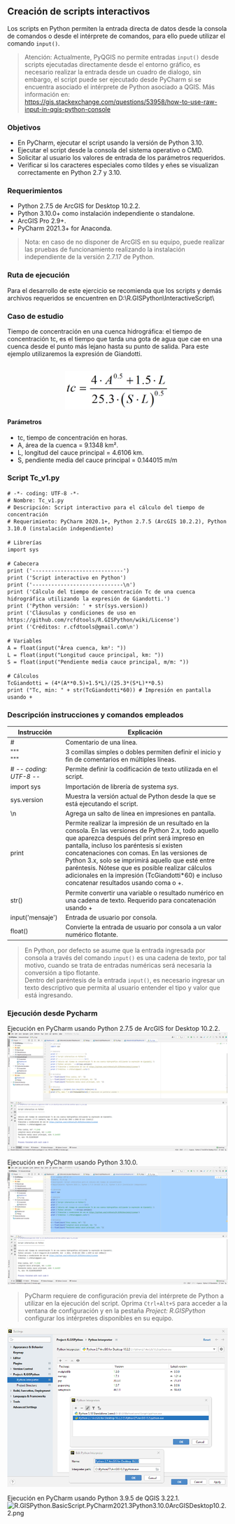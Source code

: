 ## Creación de scripts interactivos

Los scripts en Python permiten la entrada directa de datos desde la consola de comandos o desde el intérprete de comandos, para ello puede utilizar el comando `input()`.

> Atención: Actualmente, PyQGIS no permite entradas `input()` desde scripts ejecutadas directamente desde el entorno gráfico, es necesario realizar la entrada desde un cuadro de dialogo, sin embargo, el script puede ser ejecutado desde PyCharm si se encuentra asociado el intérprete de Python asociado a QGIS. Más información en: https://gis.stackexchange.com/questions/53958/how-to-use-raw-input-in-qgis-python-console


### Objetivos

* En PyCharm, ejecutar el script usando la versión de Python 3.10.
* Ejecutar el script desde la consola del sistema operativo o CMD.
* Solicitar al usuario los valores de entrada de los parámetros requeridos.
* Verificar si los caracteres especiales como tildes y eñes se visualizan correctamente en Python 2.7 y 3.10.


### Requerimientos

* Python 2.7.5 de ArcGIS for Desktop 10.2.2.
* Python 3.10.0+ como instalación independiente o standalone.
* ArcGIS Pro 2.9+.
* PyCharm 2021.3+ for Anaconda. 

> Nota: en caso de no disponer de ArcGIS en su equipo, puede realizar las pruebas de funcionamiento realizando la instalación independiente de la versión 2.7.17 de Python.

### Ruta de ejecución
 
Para el desarrollo de este ejercicio se recomienda que los scripts y demás archivos requeridos se encuentren en D:\R.GISPython\InteractiveScript\ 


### Caso de estudio

Tiempo de concentración en una cuenca hidrográfica: el tiempo de concentración tc, es el tiempo que tarda una gota de agua que cae en una cuenca desde el punto más lejano hasta su punto de salida. Para este ejemplo utilizaremos la expresión de Giandotti.

<br>
<div  align="center">
    <img align="center"  alt="R.GISPython.BasicScript.TcGiangotti" src="https://github.com/rcfdtools/R.GISPython/blob/main/BasicScript/Screenshot/TcGiangotti.png" width="240px"/>
</div>


#### Parámetros

* tc, tiempo de concentración en horas.
* A, área de la cuenca = 9.1348 km².
* L, longitud del cauce principal = 4.6106 km.
* S, pendiente media del cauce principal = 0.144015 m/m


### Script Tc_v1.py

```
# -*- coding: UTF-8 -*-
# Nombre: Tc_v1.py
# Descripción: Script interactivo para el cálculo del tiempo de concentración
# Requerimiento: PyCharm 2020.1+, Python 2.7.5 (ArcGIS 10.2.2), Python 3.10.0 (instalación independiente)

# Librerías
import sys

# Cabecera
print ('-----------------------------')
print ('Script interactivo en Python')
print ('-----------------------------\n')
print ('Cálculo del tiempo de concentración Tc de una cuenca hidrográfica utilizando la expresión de Giandotti.')
print ('Python versión: ' + str(sys.version))
print ('Cláusulas y condiciones de uso en https://github.com/rcfdtools/R.GISPython/wiki/License')
print ('Créditos: r.cfdtools@gmail.com\n')

# Variables
A = float(input("Área cuenca, km²: "))
L = float(input("Longitud cauce principal, km: "))
S = float(input("Pendiente media cauce principal, m/m: "))

# Cálculos
TcGiandotti = (4*(A**0.5)+1.5*L)/(25.3*(S*L)**0.5)
print ("Tc, min: " + str(TcGiandotti*60)) # Impresión en pantalla usando +
```

### Descripción instrucciones y comandos empleados

| Instrucción             | Explicación                                                                                                                                                                                                                                                                                                                                                                                                                                                |
|-------------------------|------------------------------------------------------------------------------------------------------------------------------------------------------------------------------------------------------------------------------------------------------------------------------------------------------------------------------------------------------------------------------------------------------------------------------------------------------------|
| #                       | Comentario de una línea.                                                                                                                                                                                                                                                                                                                                                                                                                                   |
| """<br/>"""             | 3 comillas simples o dobles permiten definir el inicio y fin de comentarios en múltiples líneas.                                                                                                                                                                                                                                                                                                                                                           |
| # -*- coding: UTF-8 -*- | Permite definir la codificación de texto utilizada en el script.                                                                                                                                                                                                                                                                                                                                                                                           |
| import sys              | Importación de librería de systema _sys_.                                                                                                                                                                                                                                                                                                                                                                                                                  |
| sys.version             | Muestra la versión actual de Python desde la que se está ejecutando el script.                                                                                                                                                                                                                                                                                                                                                                             |
| \n                      | Agrega un salto de línea en impresiones en pantalla.                                                                                                                                                                                                                                                                                                                                                                                                       |
| print                   | Permite realizar la impresión de un resultado en la consola. En las versiones de Python 2.x, todo aquello que aparezca después del print será impreso en pantalla, incluso los paréntesis sí existen concatenaciones con comas. En las versiones de Python 3.x, solo se imprimirá aquello que esté entre paréntesis. Nótese que es posible realizar cálculos adicionales en la impresión (TcGiandotti*60) e incluso concatenar resultados usando coma o +. |
| str()                   | Permite convertir una variable o resultado numérico en una cadena de texto. Requerido para concatenación usando +                                                                                                                                                                                                                                                                                                                                          |
| input('mensaje')         | Entrada de usuario por consola.                                                                                                                                                                                                                                                                                                                                                      |
| float()                 | Convierte la entrada de usuario por consola a un valor numérico flotante.|

> En Python, por defecto se asume que la entrada ingresada por consola a través del comando `input()` es una cadena de texto, por tal motivo, cuando se trata de entradas numéricas será necesaria la conversión a tipo flotante. <br>
> Dentro del paréntesis de la entrada `input()`, es necesario ingresar un texto descriptivo que permita al usuario entender el tipo y valor que está ingresando.


### Ejecución desde Pycharm

Ejecución en PyCharm usando Python 2.7.5 de ArcGIS for Desktop 10.2.2. 
![R.GISPython.BasicScript.PyCharm2021.3Python2.7.5ArcGISDesktop10.2.2.png](https://github.com/rcfdtools/R.GISPython/blob/main/InteractiveScript/Screenshot/PyCharm2021.3Python2.7.5ArcGISDesktop10.2.2.png)

Ejecución en PyCharm usando Python 3.10.0.
![R.GISPython.BasicScript.PyCharm2021.3Python3.10.0ArcGISDesktop10.2.2.png](https://github.com/rcfdtools/R.GISPython/blob/main/InteractiveScript/Screenshot/PyCharm2021.3Python3.10.0ArcGISDesktop10.2.2.png)

>PyCharm requiere de configuración previa del intérprete de Python a utilizar en la ejecución del script. Oprima `Ctrl+Alt+S` para acceder a la ventana de configuración y en la pestaña _Project: R.GISPython_ configurar los intérpretes disponibles en su equipo.

![R.GISPython.BasicScript.PyCharm2021.3SetupPythonInterpreter.png](https://github.com/rcfdtools/R.GISPython/blob/main/BasicScript/Screenshot/PyCharm2021.3SetupPythonInterpreter.png)

Ejecución en PyCharm usando Python 3.9.5 de QGIS 3.22.1. 
![R.GISPython.BasicScript.PyCharm2021.3Python3.10.0ArcGISDesktop10.2.2.png](https://github.com/rcfdtools/R.GISPython/blob/main/BasicScript/Screenshot/PyCharm2021.3Python3.10.0ArcGISDesktop10.2.2.png)
